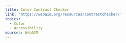 ```yaml
---
title: Color Contrast Checker
link: 'https://webaim.org/resources/contrastchecker/'
topics:
  - Color
  - Accessibility
sources: WebAIM
---
```


